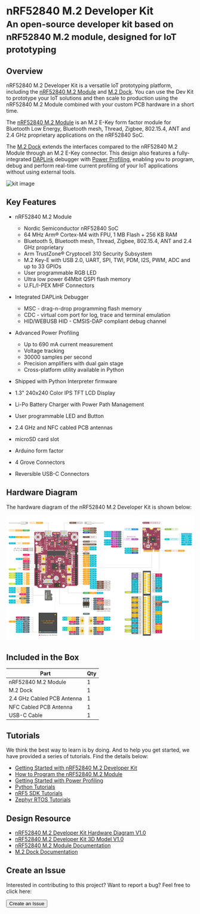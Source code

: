 # nRF52840 M.2 Developer Kit<br/><small>An open-source developer kit based on nRF52840 M.2 module, designed for IoT prototyping</small>

## Overview
nRF52840 M.2 Developer Kit is a versatile IoT prototyping platform, including the [nRF52840 M.2 Module](../nrf52840-m2) and [M.2 Dock](../m2-dock). You can use the Dev Kit to prototype your IoT solutions and then scale to production using the nRF52840 M.2 Module combined with your custom PCB hardware in a short time.

The [nRF52840 M.2 Module](../nrf52840-m2) is an M.2 E-Key form factor module for Bluetooth Low Energy, Bluetooth mesh, Thread, Zigbee, 802.15.4, ANT and 2.4 GHz proprietary applications on the nRF52840 SoC.

The [M.2 Dock](../m2-dock) extends the interfaces compared to the nRF52840 M.2 Module through an M.2 E-Key connector. This design also features a fully-integrated [DAPLink](https://armmbed.github.io/DAPLink/) debugger with [Power Profiling](power-profiling.md), enabling you to program, debug and perform real-time current profiling of your IoT applications without using external tools.

![kit image]()

## Key Features

* nRF52840 M.2 Module
	- Nordic Semiconductor nRF52840 SoC
	- 64 MHz Arm® Cortex-M4 with FPU, 1 MB Flash + 256 KB RAM
	- Bluetooth 5, Bluetooth mesh, Thread, Zigbee, 802.15.4, ANT and 2.4 GHz proprietary
	- Arm TrustZone® Cryptocell 310 Security Subsystem
	- M.2 Key-E with USB 2.0, UART, SPI, TWI, PDM, I2S, PWM, ADC and up to 33 GPIOs
	- User programmable RGB LED
	- Ultra low power 64Mbit QSPI flash memory
	- U.FL/I-PEX MHF Connectors

* Integrated DAPLink Debugger
	- MSC - drag-n-drop programming flash memory
	- CDC - virtual com port for log, trace and terminal emulation
	- HID/WEBUSB HID - CMSIS-DAP compliant debug channel

* Advanced Power Profiling
	- Up to 690 mA current measurement
	- Voltage tracking
	- 30000 samples per second
	- Precision amplifiers with dual gain stage
	- Cross-platform utility available in Python

* Shipped with Python Interpreter firmware

* 1.3" 240x240 Color IPS TFT LCD Display
* Li-Po Battery Charger with Power Path Management
* User programmable LED and Button
* 2.4 GHz and NFC cabled PCB antennas
* microSD card slot
* Arduino form factor
* 4 Grove Connectors
* Reversible USB-C Connectors

## Hardware Diagram

The hardware diagram of the nRF52840 M.2 Developer Kit is shown below:

<a href="hw/nrf52840_m2_devkit_hw_diagram_v1_0.pdf" target="_blank"><img alt="Click to download the PDF" src="assets/images/nrf52840-m2-devkit-diagram.webp"></a>

## Included in the Box
|    **Part**                | **Qty** |
| -------------------------- | ------- |
| nRF52840 M.2 Module        | 1       |
| M.2 Dock                   | 1       |
| 2.4 GHz Cabled PCB Antenna | 1       |
| NFC Cabled PCB Antenna     | 1       |
| USB-C Cable                | 1       |

## Tutorials
We think the best way to learn is by doing. And to help you get started, we have provided a series of tutorials. Find the details below:

* [Getting Started with nRF52840 M.2 Developer Kit](getting-started.md)
* [How to Program the nRF52840 M.2 Module](programming.md)
* [Getting Started with Power Profiling](power-profiling.md)
* [Python Tutorials](python/index.md)
* [nRF5 SDK Tutorials](nrf5-sdk/index.md)
* [Zephyr RTOS Tutorials](zephyr/index.md)

## Design Resource
* [nRF52840 M.2 Developer Kit Hardware Diagram V1.0](hw/nrf52840_m2_devkit_hw_diagram_v1_0.pdf)
* [nRF52840 M.2 Developer Kit 3D Model V1.0](hw/)
* [nRF52840 M.2 Module Documentation](hw/)
* [M.2 Dock Documentation](hw/)


## Create an Issue
Interested in contributing to this project? Want to report a bug? Feel free to click here:

<a href="https://github.com/makerdiary/nrf52840-m2-devkit/issues/new"><button data-md-color-primary="red-bud"><i class="fa fa-github"></i> Create an Issue</button></a>

